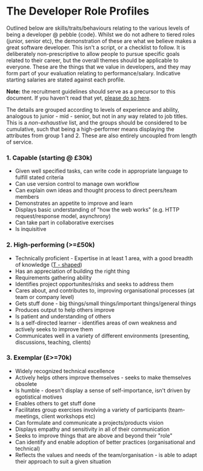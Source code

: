 # The Developer Role Profiles

Outlined below are skills/traits/behaviours relating to the various levels of being a developer @ pebble {code}. Whilst we do not adhere to tiered roles (junior, senior etc), the demonstration of these are what we believe makes a great software developer. This isn't a script, or a checklist to follow. It is deliberately non-prescriptive to allow people to pursue specific goals related to their career, but the overall themes should be applicable to everyone. These are the things that we value in developers, and they may form part of your evaluation relating to performance/salary. Indicative starting salaries are stated against each profile.

**Note:** the recruitment guidelines should serve as a precursor to this document. If you haven't read that yet, [please do so here](https://github.com/pebblecode/pebble-handbook/tree/master/great-people/hiring-great-talent/developer).

The details are grouped according to levels of experience and ability, analogous to junior - mid - senior, but not in any way related to job titles. This is a *non-exhaustive* list, and the groups should be considered to be cumulative, such that being a high-performer means displaying the attributes from group 1 and 2. These are also entirely uncoupled from length of service.

### 1. Capable (starting @ £30k)

- Given well specified tasks, can write code in appropriate language to fulfill stated criteria
- Can use version control to manage own workflow
- Can explain own ideas and thought process to direct peers/team members
- Demonstrates an appetite to improve and learn
- Displays basic understanding of "how the web works" (e.g. HTTP request/response model, asynchrony)
- Can take part in collaborative exercises
- Is inquisitive


### 2. High-performing (>=£50k)

- Technically proficient - Expertise in at least 1 area, with a good breadth of knowledge ([T - shaped](https://en.wikipedia.org/wiki/T-shaped_skills))
- Has an appreciation of building the right thing
- Requirements gathering ability
- Identifies project opportunites/risks and seeks to address them
- Cares about, and contributes to, improving organisational processes (at team or company level)
- Gets stuff done - big things/small things/important things/general things
- Produces output to help others improve
- Is patient and understanding of others
- Is a self-directed learner - identifies areas of own weakness and actively seeks to improve them
- Communicates well in a variety of different environments (presenting, discussions, teaching, clients)


### 3. Exemplar (£>=70k)

- Widely recognized technical excellence
- Actively helps others improve themselves - seeks to make themselves obsolete
- Is humble - doesn't display a sense of self-importance, isn't driven by egotistical motives
- Enables others to get stuff done
- Facilitates group exercises involving a variety of participants (team-meetings, client workshops etc)
- Can formulate and communicate a projects/products vision
- Displays empathy and sensitivity in all of their communication
- Seeks to improve things that are above and beyond their "role"
- Can identify and enable adoption of better practices (organisational and technical)
- Reflects the values and needs of the team/organisation - is able to adapt their approach to suit a given situation

